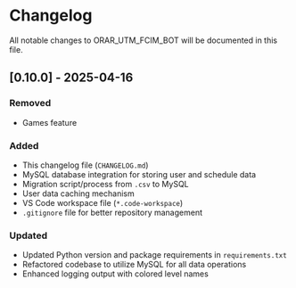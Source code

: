 # Changelog

All notable changes to ORAR_UTM_FCIM_BOT will be documented in this file.

## [0.10.0] - 2025-04-16

### Removed
- Games feature

### Added
- This changelog file (`CHANGELOG.md`)
- MySQL database integration for storing user and schedule data
- Migration script/process from `.csv` to MySQL
- User data caching mechanism
- VS Code workspace file (`*.code-workspace`)
- `.gitignore` file for better repository management

### Updated
- Updated Python version and package requirements in `requirements.txt`
- Refactored codebase to utilize MySQL for all data operations
- Enhanced logging output with colored level names